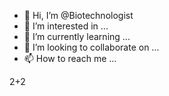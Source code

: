 - 👋 Hi, I’m @Biotechnologist
- 👀 I’m interested in ...
- 🌱 I’m currently learning ...
- 💞️ I’m looking to collaborate on ...
- 📫 How to reach me ...

<!---
Biotechnologist/Biotechnologist is a ✨ special ✨ repository because its `README.md` (this file) appears on your GitHub profile.
You can click the Preview link to take a look at your changes.
--->
2+2